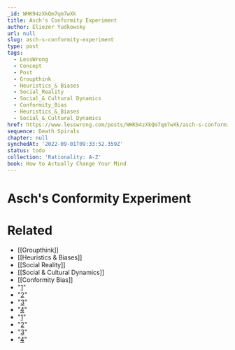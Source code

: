 ```yaml
---
_id: WHK94zXkQm7qm7wXk
title: Asch's Conformity Experiment
author: Eliezer Yudkowsky
url: null
slug: asch-s-conformity-experiment
type: post
tags:
  - LessWrong
  - Concept
  - Post
  - Groupthink
  - Heuristics_& Biases
  - Social_Reality
  - Social_& Cultural Dynamics
  - Conformity_Bias
  - Heuristics_&_Biases
  - Social_&_Cultural_Dynamics
href: https://www.lesswrong.com/posts/WHK94zXkQm7qm7wXk/asch-s-conformity-experiment
sequence: Death Spirals
chapter: null
synchedAt: '2022-09-01T09:33:52.359Z'
status: todo
collection: 'Rationality: A-Z'
book: How to Actually Change Your Mind
---
```


# Asch's Conformity Experiment


# Related

- [[Groupthink]]
- [[Heuristics & Biases]]
- [[Social Reality]]
- [[Social & Cultural Dynamics]]
- [[Conformity Bias]]
- "[1](#fn1x61)"
- "[2](#fn2x61)"
- "[3](#fn3x61)"
- "[4](#fn4x61)"
- "[1](#fn1x61-bk)"
- "[2](#fn2x61-bk)"
- "[3](#fn3x61-bk)"
- "[4](#fn4x61-bk)"
